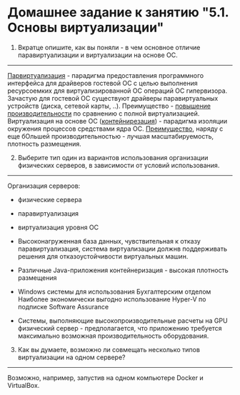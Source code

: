 
Домашнее задание к занятию "5.1. Основы виртуализации"
===
1. Вкратце опишите, как вы поняли - в чем основное отличие паравиртуализации и виртуализации на основе ОС.
---

 [Парвиртуализация](https://en.wikipedia.org/wiki/Paravirtualization) - парадигма предоставления программного интерфейса для драйверов гостевой ОС с целью выполнения ресурсоемких для виртуализированной ОС операций ОС гипервизора. Зачастую для гостевой ОС существуют драйверы паравиртуальных устройств (диска, сетевой карты, ..). Преимущество - [повышение производительности](https://ru.bmstu.wiki/%D0%9F%D0%B0%D1%80%D0%B0%D0%B2%D0%B8%D1%80%D1%82%D1%83%D0%B0%D0%BB%D0%B8%D0%B7%D0%B0%D1%86%D0%B8%D1%8F) по сравнению с полной виртуализацией.
 Виртуализация на основе ОС ([контейнирезация](https://en.wikipedia.org/wiki/OS-level_virtualization)) - парадигма изоляции окружения процессов средствами ядра ОС. [Преимущество](https://ru.bmstu.wiki/%D0%92%D0%B8%D1%80%D1%82%D1%83%D0%B0%D0%BB%D0%B8%D0%B7%D0%B0%D1%86%D0%B8%D1%8F_%D0%BD%D0%B0_%D1%83%D1%80%D0%BE%D0%B2%D0%BD%D0%B5_%D0%BE%D0%BF%D0%B5%D1%80%D0%B0%D1%86%D0%B8%D0%BE%D0%BD%D0%BD%D0%BE%D0%B9_%D1%81%D0%B8%D1%81%D1%82%D0%B5%D0%BC%D1%8B), наряду с еще бОльшей производительностью - лучшая масштабируемость, плотность размещения.

2. Выберите тип один из вариантов использования организации физических серверов, в зависимости от условий использования.
---
Организация серверов:
 -  физические сервера
 -  паравиртуализация
 -  виртуализация уровня ОС


 -  Высоконагруженная база данных, чувствительная к отказу
	паравиртуализация, система виртуализации должнв поддерживать решения для отказоустойчивости виртуальных машин.
 -  Различные Java-приложения
	контейнеризация - высокая плотность размещения
 -  Windows системы для использования Бухгалтерским отделом
	Наиболее экономически выгодно использование Hyper-V по подписке Software Assurance
 -  Системы, выполняющие высокопроизводительные расчеты на GPU
	физический сервер - предполагается, что приложению требуется максимально возможная производительность оборудования.

3. Как вы думаете, возможно ли совмещать несколько типов виртуализации на одном сервере?
---

Возможно, например, запустив на одном компьютере Docker и VirtualBox.
